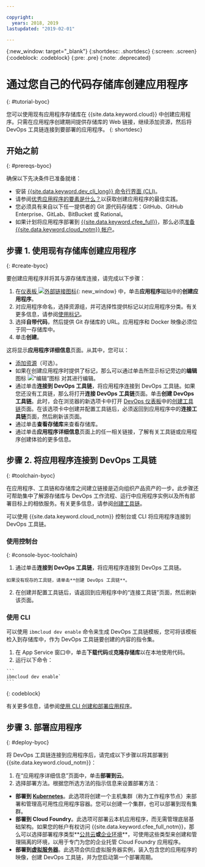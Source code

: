 ```yaml
---

copyright:
  years: 2018, 2019
lastupdated: "2019-02-01"

---
```


{:new_window: target="_blank"}
{:shortdesc: .shortdesc}
{:screen: .screen}
{:codeblock: .codeblock}
{:pre: .pre}
{:note: .deprecated}

# 通过您自己的代码存储库创建应用程序
{: #tutorial-byoc}

您可以使用现有应用程序存储库在 {{site.data.keyword.cloud}} 中创建应用程序。只需在应用程序创建期间提供存储库的 Web 链接，继续添加资源，然后将 DevOps 工具链连接到要部署的应用程序。
{: shortdesc}

## 开始之前
{: #prereqs-byoc}

确保以下先决条件已准备就绪：

 * 安装 [{{site.data.keyword.dev_cli_long}} 命令行界面 (CLI)](/docs/cli/index.html#overview)。
 * 请参阅[优秀应用程序的要素是什么？](/docs/apps/best-practice.html#best-practice)以获取创建应用程序的最佳实践。
 * 您必须具有来自以下任一提供者的 Git 源代码存储库：GitHub、GitHub Enterprise、GitLab、BitBucket 或 Rational。
 * 如果计划将应用程序部署到 [{{site.data.keyword.cfee_full}}](/docs/cloud-foundry/index.html#about)，那么必须[准备 {{site.data.keyword.cloud_notm}} 帐户](/docs/cloud-foundry/prepare-account.html#prepare)。

## 步骤 1. 使用现有存储库创建应用程序
{: #create-byoc}

要创建应用程序并将其与源存储库连接，请完成以下步骤：

1. 在[仪表板 ![外部链接图标](../../icons/launch-glyph.svg "外部链接图标")](https://{DomainName}){: new_window} 中，单击**应用程序**磁贴中的**创建应用程序**。
2. 对应用程序命名，选择资源组，并可选择性提供标记以对应用程序分类。有关更多信息，请参阅[使用标记](/docs/resources/tagging_resources.html#tag)。
3. 选择**自带代码**，然后提供 Git 存储库的 URL。应用程序和 Docker 映像必须位于同一存储库中。
4. 单击**创建**。

这将显示**应用程序详细信息**页面。从其中，您可以：
* [添加资源](/docs/apps/reqnsi.html#add-resource)（可选）。
* 如果在创建应用程序时提供了标记，那么可以通过单击所显示标记旁边的**编辑**图标 ![“编辑”图标](../../icons/edit-tagging.svg) 对其进行编辑。
* 通过单击**连接到 DevOps 工具链**，将应用程序连接到 DevOps 工具链。如果您还没有工具链，那么将打开**连接 DevOps 工具链**页面。单击**创建 DevOps 工具链**。此时，会在浏览器的新选项卡中打开 [DevOps 仪表板](https://{DomainName}/devops/)中的[创建工具链](https://{DomainName}/devops/create)页面。在该选项卡中创建并配置工具链后，必须返回到应用程序中的**连接工具链**页面，然后刷新该页面。
* 通过单击**查看存储库**来查看存储库。
* 通过单击**应用程序详细信息**页面上的任一相关链接，了解有关工具链或应用程序创建体验的更多信息。

## 步骤 2. 将应用程序连接到 DevOps 工具链
{: #toolchain-byoc}

在应用程序、工具链和存储库之间建立链接是迈向组织产品资产的一步。此步骤还可帮助集中了解源存储库与 DevOps 工作流程、运行中应用程序实例以及所有部署目标上的相依服务。有关更多信息，请参阅[创建工具链](/docs/services/ContinuousDelivery/toolchains_working.html#toolchains_getting_started)。

可以使用 {{site.data.keyword.cloud_notm}} 控制台或 CLI 将应用程序连接到 DevOps 工具链。

### 使用控制台
{: #console-byoc-toolchain}

  1. 通过单击**连接到 DevOps 工具链**，将应用程序连接到 DevOps 工具链。 
  
    如果没有现存的工具链，请单击**创建 DevOps 工具链**。 
    
  2. 在创建并配置工具链后，请返回到应用程序中的“连接工具链”页面，然后刷新该页面。 

### 使用 CLI

可以使用 `ibmcloud dev enable` 命令来生成 DevOps 工具链模板，您可将该模板检入到存储库中，作为 DevOps 工具链要创建的内容的指令集。 

  1. 在 App Service 窗口中，单击**下载代码**或**克隆存储库**以在本地使用代码。
  2. 运行以下命令：
    
    ```
    ibmcloud dev enable`
    ```
   {: codeblock}

有关更多信息，请参阅[使用 CLI 创建和部署应用程序](/docs/apps/create-deploy-cli.html#create-deploy-app-cli)。

## 步骤 3. 部署应用程序
{: #deploy-byoc}

将 DevOps 工具链连接到应用程序后，请完成以下步骤以将其部署到 {{site.data.keyword.cloud_notm}}： 

1. 在“应用程序详细信息”页面中，单击**部署到云**。
2. 选择部署方法。根据您所选方法的指示信息来设置部署方法：
  * **部署到 [Kubernetes](/docs/apps/deploying/containers.html#containers)**。此选项将创建一个主机集群（称为工作程序节点）来部署和管理高可用性应用程序容器。您可以创建一个集群，也可以部署到现有集群。
  * **部署到 Cloud Foundry**。此选项可部署云本机应用程序，而无需管理底层基础架构。如果您的帐户有权访问 {{site.data.keyword.cfee_full_notm}}，那么可以选择部署程序类型**[公共云](/docs/cloud-foundry-public/about-cf.html#about-cf)**或**[企业环境](/docs/cloud-foundry-public/cfee.html#cfee)**，可使用这些类型来创建和管理隔离的环境，以用于专门为您的企业托管 Cloud Foundry 应用程序。
  * **部署到[虚拟服务器](/docs/apps/vsi-deploy.html#vsi-deploy)**。此选项会供应虚拟服务器实例，装入包含您的应用程序的映像，创建 DevOps 工具链，并为您启动第一个部署周期。


